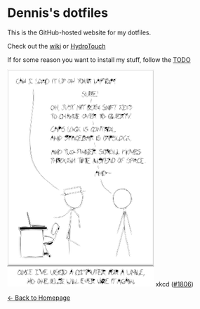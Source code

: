 # Dennis's dotfiles

This is the GitHub-hosted website for my dotfiles.

Check out the [wiki](https://github.com/dnnsmnstrr/dotfiles/wiki) or [HydroTouch](https://github.com/dnnsmnstrr/dotfiles/tree/master/bettertouchtool/HydroTouch)

If for some reason you want to install my stuff, follow the [TODO](TODO.md)

![If used with software that could keep up, a scroll wheel mapped to send a stream of 'undo' and 'redo' events could be kind of cool.](transparent_xkcd.png)
xkcd ([#1806](https://xkcd.com/1806/))


[<- Back to Homepage](https://dnnsmnstrr.github.io)
